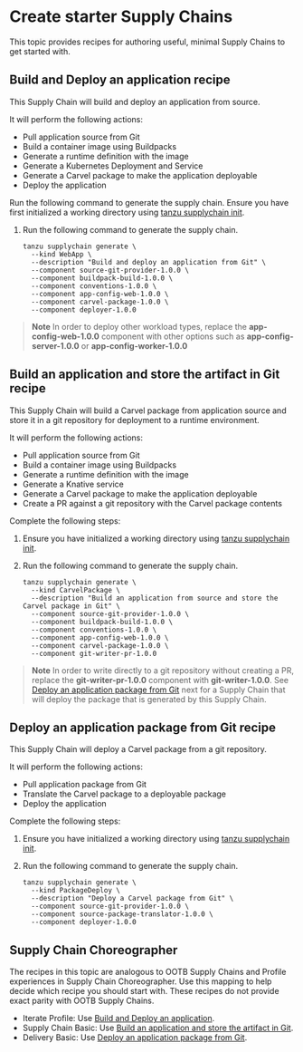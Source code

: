 # Create starter Supply Chains

This topic provides recipes for authoring useful, minimal Supply Chains to get started with.

## Build and Deploy an application recipe

This Supply Chain will build and deploy an application from source.

It will perform the following actions:

* Pull application source from Git
* Build a container image using Buildpacks
* Generate a runtime definition with the image
* Generate a Kubernetes Deployment and Service
* Generate a Carvel package to make the application deployable
* Deploy the application

Run the following command to generate the supply chain. Ensure you have first initialized a working directory using [tanzu supplychain init](../../reference/supplychain-cli/tanzu_supplychain_init.hbs.md). 

1. Run the following command to generate the supply chain.

    ```console
    tanzu supplychain generate \
      --kind WebApp \
      --description "Build and deploy an application from Git" \
      --component source-git-provider-1.0.0 \
      --component buildpack-build-1.0.0 \
      --component conventions-1.0.0 \
      --component app-config-web-1.0.0 \
      --component carvel-package-1.0.0 \
      --component deployer-1.0.0
    ```

> **Note** In order to deploy other workload types, replace the **app-config-web-1.0.0** component with other options such as **app-config-server-1.0.0** or **app-config-worker-1.0.0**

## Build an application and store the artifact in Git recipe

This Supply Chain will build a Carvel package from application source and store it in a git repository for deployment to a runtime environment.

It will perform the following actions:

* Pull application source from Git
* Build a container image using Buildpacks
* Generate a runtime definition with the image
* Generate a Knative service
* Generate a Carvel package to make the application deployable
* Create a PR against a git repository with the Carvel package contents

Complete the following steps:

1. Ensure you have initialized a working directory using [tanzu supplychain init](../../reference/supplychain-cli/tanzu_supplychain_init.hbs.md).
2. Run the following command to generate the supply chain.

    ```console
    tanzu supplychain generate \
      --kind CarvelPackage \
      --description "Build an application from source and store the Carvel package in Git" \
      --component source-git-provider-1.0.0 \
      --component buildpack-build-1.0.0 \
      --component conventions-1.0.0 \
      --component app-config-web-1.0.0 \
      --component carvel-package-1.0.0 \
      --component git-writer-pr-1.0.0
    ```

> **Note** In order to write directly to a git repository without creating a PR, replace the **git-writer-pr-1.0.0** component with **git-writer-1.0.0**. See [Deploy an application package from Git](#deploy-an-application-package-from-git) next for a Supply Chain that will deploy the package that is generated by this Supply Chain.

## Deploy an application package from Git recipe

This Supply Chain will deploy a Carvel package from a git repository.

It will perform the following actions:

* Pull application package from Git
* Translate the Carvel package to a deployable package
* Deploy the application

Complete the following steps:

1. Ensure you have initialized a working directory using [tanzu supplychain init](../../reference/supplychain-cli/tanzu_supplychain_init.hbs.md).
2. Run the following command to generate the supply chain.

    ```console
    tanzu supplychain generate \
      --kind PackageDeploy \
      --description "Deploy a Carvel package from Git" \
      --component source-git-provider-1.0.0 \
      --component source-package-translator-1.0.0 \
      --component deployer-1.0.0
    ```

## Supply Chain Choreographer

The recipes in this topic are analogous to OOTB Supply Chains and Profile experiences in Supply Chain Choreographer. Use this mapping to help decide which recipe you should start with. These recipes
do not provide exact parity with OOTB Supply Chains.

- Iterate Profile: Use [Build and Deploy an application](#build-and-deploy-an-application).
- Supply Chain Basic: Use [Build an application and store the artifact in Git](#build-an-application-and-store-the-artifact-in-git).
- Delivery Basic: Use [Deploy an application package from Git](#deploy-an-application-package-from-git).
